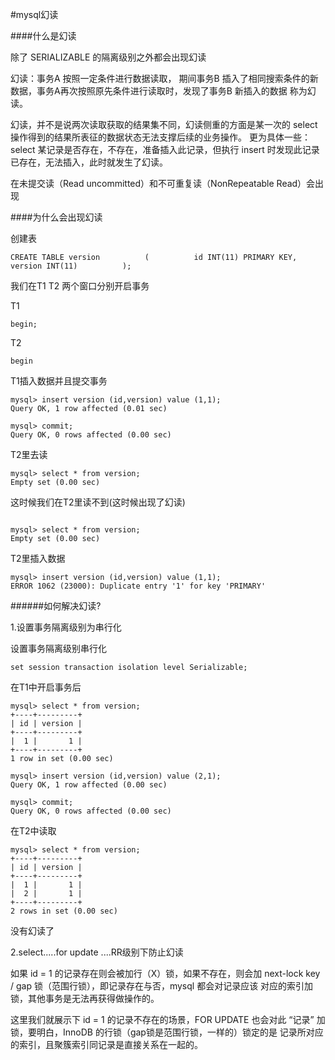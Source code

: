 #mysql幻读

####什么是幻读

除了 SERIALIZABLE 的隔离级别之外都会出现幻读

幻读：事务A 按照一定条件进行数据读取， 期间事务B 插入了相同搜索条件的新数据，事务A再次按照原先条件进行读取时，发现了事务B 新插入的数据
 称为幻读。

幻读，并不是说两次读取获取的结果集不同，幻读侧重的方面是某一次的 select 操作得到的结果所表征的数据状态无法支撑后续的业务操作。
更为具体一些：select 某记录是否存在，不存在，准备插入此记录，但执行 insert 时发现此记录已存在，无法插入，此时就发生了幻读。

在未提交读（Read uncommitted）和不可重复读（NonRepeatable Read）会出现

####为什么会出现幻读

创建表

```
CREATE TABLE version          (          id INT(11) PRIMARY KEY,          version INT(11)          );
```

我们在T1 T2 两个窗口分别开启事务

T1
```
begin;
```

T2
```
begin
```

T1插入数据并且提交事务

```
mysql> insert version (id,version) value (1,1);
Query OK, 1 row affected (0.01 sec)

mysql> commit;
Query OK, 0 rows affected (0.00 sec)
```

T2里去读

```
mysql> select * from version;
Empty set (0.00 sec)

```

这时候我们在T2里读不到(这时候出现了幻读)

```

mysql> select * from version;
Empty set (0.00 sec)

```

T2里插入数据

```
mysql> insert version (id,version) value (1,1);
ERROR 1062 (23000): Duplicate entry '1' for key 'PRIMARY'
```

######如何解决幻读?

1.设置事务隔离级别为串行化

设置事务隔离级别串行化
```
set session transaction isolation level Serializable;
```

在T1中开启事务后

```
mysql> select * from version;
+----+---------+
| id | version |
+----+---------+
|  1 |       1 |
+----+---------+
1 row in set (0.00 sec)

mysql> insert version (id,version) value (2,1);
Query OK, 1 row affected (0.00 sec)

mysql> commit;
Query OK, 0 rows affected (0.00 sec)

```

在T2中读取

```
mysql> select * from version;
+----+---------+
| id | version |
+----+---------+
|  1 |       1 |
|  2 |       1 |
+----+---------+
2 rows in set (0.00 sec)
```

没有幻读了


2.select.....for update ....RR级别下防止幻读

如果 id = 1 的记录存在则会被加行（X）锁，如果不存在，则会加 next-lock key / gap 锁（范围行锁），即记录存在与否，mysql 都会对记录应该
对应的索引加锁，其他事务是无法再获得做操作的。

这里我们就展示下 id = 1 的记录不存在的场景，FOR UPDATE 也会对此 “记录” 加锁，要明白，InnoDB 的行锁（gap锁是范围行锁，一样的）锁定的是
记录所对应的索引，且聚簇索引同记录是直接关系在一起的。